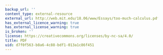 ```yaml
---
backup_url: ''
content_type: external-resource
external_url: http://web.mit.edu/18.06/www/Essays/too-much-calculus.pdf
has_external_licence_warning: true
has_external_license_warning: true
is_broken: ''
license: https://creativecommons.org/licenses/by-nc-sa/4.0/
title: PDF
uid: d7f0f563-b8a6-4c88-bdf1-013a1c86f451
---
```

